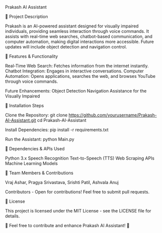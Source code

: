 Prakash AI Assistant

📌 Project Description

Prakash is an AI-powered assistant designed for visually impaired individuals, providing seamless interaction through voice commands. It assists with real-time web searches, chatbot-based communication, and computer automation, making digital interactions more accessible. Future updates will include object detection and navigation control.

🚀 Features & Functionality

Real-Time Web Search: Fetches information from the internet instantly.
Chatbot Integration: Engages in interactive conversations.
Computer Automation: Opens applications, searches the web, and browses YouTube through voice commands.

Future Enhancements:
Object Detection
Navigation Assistance for the Visually Impaired

🔧 Installation Steps

Clone the Repository:
git clone https://github.com/yourusername/Prakash-AI-Assistant.git
cd Prakash-AI-Assistant

Install Dependencies:
pip install -r requirements.txt

Run the Assistant:
python Main.py

📜 Dependencies & APIs Used

Python 3.x
Speech Recognition
Text-to-Speech (TTS)
Web Scraping APIs
Machine Learning Models

👥 Team Members & Contributions

Vraj Ashar, Pragya Srivastava, Srishti Patil, Ashvala Anuj

Contributors - Open for contributions! Feel free to submit pull requests.

📄 License

This project is licensed under the MIT License - see the LICENSE file for details.

🌟 Feel free to contribute and enhance Prakash AI Assistant! 🚀


